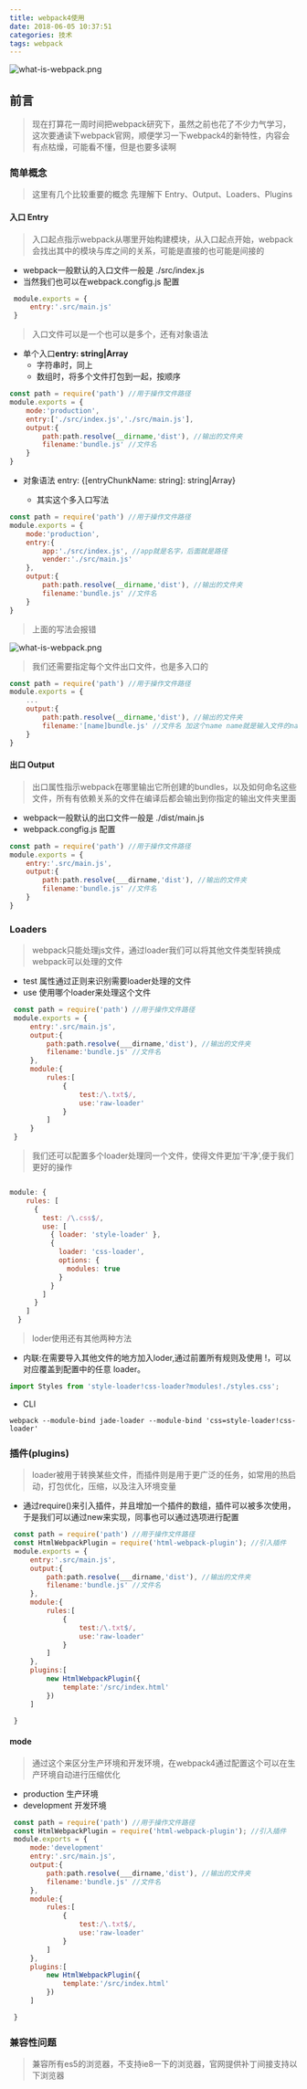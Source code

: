 ```yaml
---
title: webpack4使用
date: 2018-06-05 10:37:51
categories: 技术
tags: webpack
---
```

![what-is-webpack.png](http://img.aymfx.cn/aymfx/2018/06/webpack.png)

## 前言 

> 现在打算花一周时间把webpack研究下，虽然之前也花了不少力气学习，这次要通读下webpack官网，顺便学习一下webpack4的新特性，内容会有点枯燥，可能看不懂，但是也要多读啊

### 简单概念

> 这里有几个比较重要的概念 先理解下  Entry、Output、Loaders、Plugins


#### 入口 Entry
> 入口起点指示webpack从哪里开始构建模块，从入口起点开始，webpack会找出其中的模块与库之间的关系，可能是直接的也可能是间接的
 - webpack一般默认的入口文件一般是 ./src/index.js
 - 当然我们也可以在webpack.congfig.js 配置
``` javascript
 module.exports = {
     entry:'.src/main.js'
 }
```

> 入口文件可以是一个也可以是多个，还有对象语法
 - 单个入口<strong>entry: string|Array<string></strong>
    - 字符串时，同上
    - 数组时，将多个文件打包到一起，按顺序
``` javascript
const path = require('path') //用于操作文件路径
module.exports = {
    mode:'production',
    entry:['./src/index.js','./src/main.js'],
    output:{
        path:path.resolve(__dirname,'dist'), //输出的文件夹
        filename:'bundle.js' //文件名
    }
}
```
 - 对象语法 entry: {[entryChunkName: string]: string|Array<string>}
   - 其实这个多入口写法
``` javascript
const path = require('path') //用于操作文件路径
module.exports = {
    mode:'production',
    entry:{
        app:'./src/index.js', //app就是名字，后面就是路径
        vender:'./src/main.js'
    },
    output:{
        path:path.resolve(__dirname,'dist'), //输出的文件夹
        filename:'bundle.js' //文件名
    }
}
```
> 上面的写法会报错

![what-is-webpack.png](http://img.aymfx.cn/aymfx/2018/06/20180605160919.png)
> 我们还需要指定每个文件出口文件，也是多入口的

```javascript
const path = require('path') //用于操作文件路径
module.exports = {
    ...
    output:{
        path:path.resolve(__dirname,'dist'), //输出的文件夹
        filename:'[name]bundle.js' //文件名 加这个name name就是输入文件的name
    }
}

```


#### 出口 Output
> 出口属性指示webpack在哪里输出它所创建的bundles，以及如何命名这些文件，所有有依赖关系的文件在编译后都会输出到你指定的输出文件夹里面
 - webpack一般默认的出口文件一般是 ./dist/main.js
 - webpack.congfig.js 配置
 ``` javascript
 const path = require('path') //用于操作文件路径
 module.exports = {
     entry:'.src/main.js',
     output:{
         path:path.resolve(___dirname,'dist'), //输出的文件夹
         filename:'bundle.js' //文件名
     }
 }
```
### Loaders 
> webpack只能处理js文件，通过loader我们可以将其他文件类型转换成webpack可以处理的文件
 - test 属性通过正则来识别需要loader处理的文件
 - use 使用哪个loader来处理这个文件

``` javascript
 const path = require('path') //用于操作文件路径
 module.exports = {
     entry:'.src/main.js',
     output:{
         path:path.resolve(___dirname,'dist'), //输出的文件夹
         filename:'bundle.js' //文件名
     },
     module:{
         rules:[
             {
                 test:/\.txt$/,
                 use:'raw-loader'
             }
         ]
     }
 }
```
> 我们还可以配置多个loader处理同一个文件，使得文件更加‘干净’,便于我们更好的操作
 
``` javascript

module: {
    rules: [
      {
        test: /\.css$/,
        use: [
          { loader: 'style-loader' },
          {
            loader: 'css-loader',
            options: {
              modules: true
            }
          }
        ]
      }
    ]
  }

```
> loder使用还有其他两种方法
 - 内联:在需要导入其他文件的地方加入loder,通过前置所有规则及使用 !，可以对应覆盖到配置中的任意 loader。
``` javascript
import Styles from 'style-loader!css-loader?modules!./styles.css';

```
 - CLI
``` vim
webpack --module-bind jade-loader --module-bind 'css=style-loader!css-loader'
```




### 插件(plugins) 
> loader被用于转换某些文件，而插件则是用于更广泛的任务，如常用的热启动，打包优化，压缩，以及注入环境变量
 - 通过require()来引入插件，并且增加一个插件的数组，插件可以被多次使用，于是我们可以通过new来实现，同事也可以通过选项进行配置
``` javascript
 const path = require('path') //用于操作文件路径
 const HtmlWebpackPlugin = require('html-webpack-plugin'); //引入插件
 module.exports = {
     entry:'.src/main.js',
     output:{
         path:path.resolve(___dirname,'dist'), //输出的文件夹
         filename:'bundle.js' //文件名
     },
     module:{
         rules:[
             {
                 test:/\.txt$/,
                 use:'raw-loader'
             }
         ]
     },
     plugins:[
         new HtmlWebpackPlugin({
             template:'/src/index.html'
         })
     ]

 }
```

#### mode
> 通过这个来区分生产环境和开发环境，在webpack4通过配置这个可以在生产环境自动进行压缩优化
 - production 生产环境
 - development 开发环境

``` javascript
 const path = require('path') //用于操作文件路径
 const HtmlWebpackPlugin = require('html-webpack-plugin'); //引入插件
 module.exports = {
     mode:'development'
     entry:'.src/main.js',
     output:{
         path:path.resolve(___dirname,'dist'), //输出的文件夹
         filename:'bundle.js' //文件名
     },
     module:{
         rules:[
             {
                 test:/\.txt$/,
                 use:'raw-loader'
             }
         ]
     },
     plugins:[
         new HtmlWebpackPlugin({
             template:'/src/index.html'
         })
     ]

 }
```
### 兼容性问题

> 兼容所有es5的浏览器，不支持ie8一下的浏览器，官网提供补丁间接支持以下浏览器





